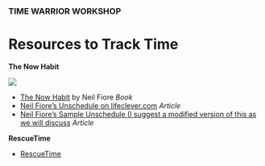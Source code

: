 ### TIME WARRIOR WORKSHOP

# Resources to Track Time 

**The Now Habit**

<a href="http://www.amazon.com/Now-Habit-Overcoming-Procrastination-Guilt-Free/dp/1585425524/" target="_blank"><img src="http://teaching.polishedsolid.com/time-warrior/now-habit.jpeg"></a>

* [The Now Habit](http://www.amazon.com/Now-Habit-Overcoming-Procrastination-Guilt-Free/dp/1585425524/) by Neil Fiore *Book*
* [Neil Fiore’s Unschedule on lifeclever.com](http://www.lifeclever.com/how-to-unschedule-your-work-and-enjoy-guilt-free-play) *Article*
* [Neil Fiore’s Sample Unschedule (I suggest a modified version of this as we will discuss](http://www.neilfiore.com/nowhabit-schedule.shtml) *Article*

**RescueTime**

* [RescueTime](http://rescuetime.com) 



